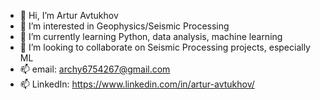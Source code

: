 - 👋 Hi, I’m Artur Avtukhov
- 👀 I’m interested in Geophysics/Seismic Processing
- 🌱 I’m currently learning Python, data analysis, machine learning
- 💞️ I’m looking to collaborate on Seismic Processing projects, especially ML
- 📫 email: archy6754267@gmail.com
- 📫 LinkedIn: https://www.linkedin.com/in/artur-avtukhov/

<!---
Archy-A/Archy-A is a ✨ special ✨ repository because its `README.md` (this file) appears on your GitHub profile.
You can click the Preview link to take a look at your changes.
--->
